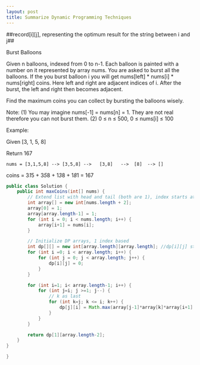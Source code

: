 ```yaml
---
layout: post
title: Summarize Dynamic Programming Techniques
---
```





##record[i][j], representing the optimum result for the string between i and j##


Burst Balloons

Given n balloons, indexed from 0 to n-1. Each balloon is painted with a number on it represented by array nums. You are asked to burst all the balloons. If the you burst balloon i you will get nums[left] * nums[i] * nums[right] coins. Here left and right are adjacent indices of i. After the burst, the left and right then becomes adjacent.

Find the maximum coins you can collect by bursting the balloons wisely.

Note: 
(1) You may imagine nums[-1] = nums[n] = 1. They are not real therefore you can not burst them.
(2) 0 ≤ n ≤ 500, 0 ≤ nums[i] ≤ 100

Example:

Given [3, 1, 5, 8]

Return 167

    nums = [3,1,5,8] --> [3,5,8] -->   [3,8]   -->  [8]  --> []
   coins =  3*1*5      +  3*5*8    +  1*3*8      + 1*8*1   = 167

```java
public class Solution {
    public int maxCoins(int[] nums) {
        // Extend list with head and tail (both are 1), index starts at 1
        int array[] = new int[nums.length + 2];
        array[0] = 1;
        array[array.length-1] = 1;
        for (int i = 0; i < nums.length; i++) {
            array[i+1] = nums[i];
        }

        // Initialize DP arrays, 1 index based
        int dp[][] = new int[array.length][array.length]; //dp[i][j] stands for max coins at i step, burst j
        for (int i =0; i < array.length; i++) {
            for (int j = 0; j < array.length; j++) {
                dp[i][j] = 0;
            }
        }

        for (int i=1; i< array.length-1; i++) {
            for (int j=i; j >=1; j--) {
                // k as last
                for (int k=j; k <= i; k++) {
                    dp[j][i] = Math.max(array[j-1]*array[k]*array[i+1] + dp[j][k-1] + dp[k+1][i], dp[j][i]);
                }
            }
        }

        return dp[1][array.length-2];
    }
}

}
```
